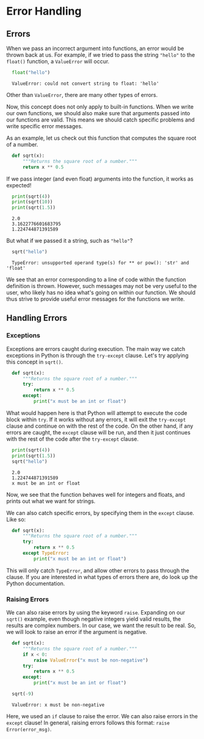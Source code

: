 # Error Handling

## Errors

When we pass an incorrect argument into functions, an error would be thrown back at us. For
example, if we tried to pass the string `"hello"` to the `float()` function, a `ValueError` will
occur.

```python
  float("hello")
```

```console
  ValueError: could not convert string to float: 'hello'
```

Other than `ValueError`, there are many other types of errors.

Now, this concept does not only apply to built-in functions. When we write our own functions,
we should also make sure that arguments passed into our functions are valid. This means we
should catch specific problems and write specific error messages.

As an example, let us check out this function that computes the square root of a number.

```python
  def sqrt(x):
      """Returns the square root of a number."""
      return x ** 0.5
```

If we pass integer (and even float) arguments into the function, it works as expected!

```python
  print(sqrt(4))
  print(sqrt(10))
  print(sqrt(1.5))
```

```console
  2.0
  3.1622776601683795
  1.224744871391589
```

But what if we passed it a string, such as `"hello"`?

```python
  sqrt("hello")
```

```console
  TypeError: unsupported operand type(s) for ** or pow(): 'str' and 'float'
```

We see that an error corresponding to a line of code within the function definition is
thrown. However, such messages may not be very useful to the user, who likely has no idea
what's going on within our function. We should thus strive to provide useful error messages
for the functions we write.

## Handling Errors

### Exceptions

Exceptions are errors caught during execution. The main way we catch exceptions in Python
is through the `try-except` clause. Let's try applying this concept in `sqrt()`.

```python
  def sqrt(x):
      """Returns the square root of a number."""
      try:
          return x ** 0.5
      except:
          print("x must be an int or float")
```

What would happen here is that Python will attempt to execute the code block within `try`.
If it works without any errors, it will exit the `try-except` clause and continue on with
the rest of the code. On the other hand, if any errors are caught, the `except` clause will
be run, and then it just continues with the rest of the code after the `try-except` clause.

```python
  print(sqrt(4))
  print(sqrt(1.5))
  sqrt("hello")
```

```console
  2.0
  1.224744871391589
  x must be an int or float
```

Now, we see that the function behaves well for integers and floats, and prints out what we
want for strings.

We can also catch specific errors, by specifying them in the `except` clause. Like so:

```python
  def sqrt(x):
      """Returns the square root of a number."""
      try:
          return x ** 0.5
      except TypeError:
          print("x must be an int or float")
```

This will only catch `TypeError`, and allow other errors to pass through the clause. If you
are interested in what types of errors there are, do look up the Python documentation.

### Raising Errors

We can also raise errors by using the keyword `raise`. Expanding on our `sqrt()` example,
even though negative integers yield valid results, the results are complex numbers. In our
case, we want the result to be real. So, we will look to raise an error if the argument is
negative.

```python
  def sqrt(x):
      """Returns the square root of a number."""
      if x < 0:
          raise ValueError("x must be non-negative")
      try:
          return x ** 0.5
      except:
          print("x must be an int or float")
```

```python
  sqrt(-9)
```

```console
  ValueError: x must be non-negative
```

Here, we used an `if` clause to raise the error. We can also raise errors in the `except`
clause! In general, raising errors follows this format: `raise Error(error_msg)`.
